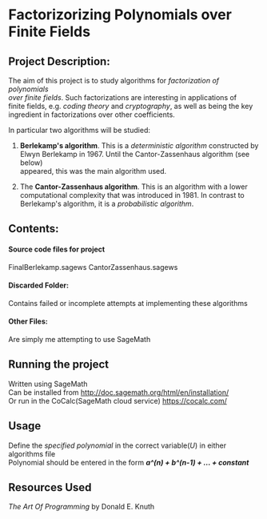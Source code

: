 # Factorizorizing Polynomials over Finite Fields 

## Project Description: 

The aim of this project is to study algorithms for *factorization of polynomials  
over finite fields*. Such factorizations are interesting in applications of  
finite fields, e.g. *coding theory* and *cryptography*, as well as being the key  
ingredient in factorizations over other coefficients.  

In particular two algorithms will be studied:  

1. **Berlekamp's algorithm**. This is a *deterministic algorithm* constructed by  
Elwyn Berlekamp in 1967. Until the Cantor-Zassenhaus algorithm (see below)  
appeared, this was the main algorithm used.  

2. The **Cantor-Zassenhaus algorithm**. This is an algorithm with a lower  
computational complexity that was introduced in 1981. In contrast to  
Berlekamp's algorithm, it is a *probabilistic algorithm*.  


## Contents: 

#### Source code files for project
FinalBerlekamp.sagews
CantorZassenhaus.sagews

#### Discarded Folder: 

Contains failed or incomplete attempts at implementing these algorithms

#### Other Files: 

Are simply me attempting to use SageMath 


## Running the project

Written using SageMath  
Can be installed from http://doc.sagemath.org/html/en/installation/  
Or run in the CoCalc(SageMath cloud service) https://cocalc.com/

## Usage

Define the *specified polynomial* in the correct variable(*U*) in either algorithms file  
Polynomial should be entered in the form **_a^(n) + b^(n-1) + ... + constant_**

## Resources Used

*The Art Of Programming* by Donald E. Knuth


